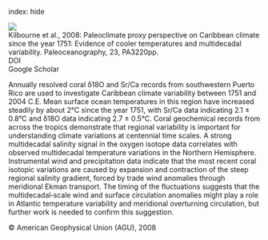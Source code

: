 index: hide

<div class="Citation">
    <div class="Citation-thumb CitationThumb-linked"  data-href="https://doi.org/10.1029/2008pa001598">
      <img src="https://static.claimspace.cloud/climate-study-static/refs/thumbs/5/Kilbourne_et_al_2008-thumb.png" />
    </div>

  <div class="Citation-body">
    <div class="Citation-text">Kilbourne et al., 2008: Paleoclimate proxy perspective on Caribbean climate since the year 1751: Evidence of cooler temperatures and multidecadal variability. <span class="Article-journal">Paleoceanography, </span><span class="Article-volume">23, </span>PA3220pp.</div>
    <div class="Citation-links">
      <div class="CitationLink" data-href="https://doi.org/10.1029/2008pa001598">
        <div class="CitationLink-icon CitationLink-Doi"></div>
        <div class="CitationLink-text">DOI</div>
      </div>
      <div class="CitationLink" data-href="https://scholar.google.com/scholar?q=10.1029/2008pa001598">
        <div class="CitationLink-icon CitationLink-Scholar"></div>
        <div class="CitationLink-text">Google Scholar</div>
      </div>
    </div>
  </div>
</div>

Annually resolved coral δ18O and Sr/Ca records from southwestern Puerto Rico are used to investigate Caribbean climate variability between 1751 and 2004 C.E. Mean surface ocean temperatures in this region have increased steadily by about 2°C since the year 1751, with Sr/Ca data indicating 2.1 ± 0.8°C and δ18O data indicating 2.7 ± 0.5°C. Coral geochemical records from across the tropics demonstrate that regional variability is important for understanding climate variations at centennial time scales. A strong multidecadal salinity signal in the oxygen isotope data correlates with observed multidecadal temperature variations in the Northern Hemisphere. Instrumental wind and precipitation data indicate that the most recent coral isotopic variations are caused by expansion and contraction of the steep regional salinity gradient, forced by trade wind anomalies through meridional Ekman transport. The timing of the fluctuations suggests that the multidecadal‐scale wind and surface circulation anomalies might play a role in Atlantic temperature variability and meridional overturning circulation, but further work is needed to confirm this suggestion.

<div class="Citation-copy">
&copy; American Geophysical Union (AGU), 2008
</div>